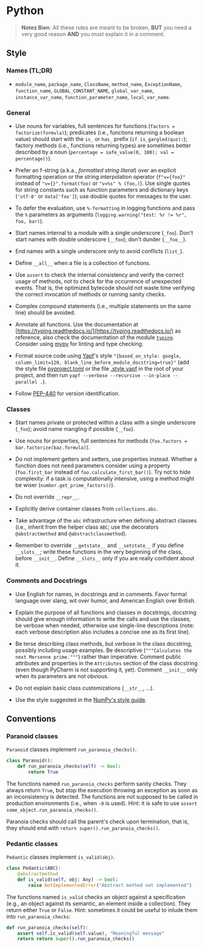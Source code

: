 # Python

> **Notez Bien**: All these rules are meant to be broken, **BUT** you need a very good reason **AND** you must explain it in a comment.

## Style

### Names (TL;DR)

* `module_name`, `package_name`, `ClassName`, `method_name`, `ExceptionName`, `function_name`, `GLOBAL_CONSTANT_NAME`, `global_var_name`, `instance_var_name`, `function_parameter_name`, `local_var_name`.

### General

* Use nouns for variables, full sentences for functions (`factors = factorize(formula)`); predicates (i.e., functions returning a boolean value) should start with the `is_` or `has_` prefix (`if is_gargled(quz):`); factory methods (i.e., functions returning types) are sometimes better described by a noun (`percentage = safe_value(0, 100); val = percentage()`).

* Prefer an f-string (a.k.a., *formatted string literal*) over an explicit formatting operation or the string interpolation operator (`f"v={foo}"` instead of `"v={}".format(foo)` or `"v=%s" % (foo,)`). Use single quotes for string constants such as function parameters and dictionary keys (`'utf-8'` or `data['foo']`); use double quotes for messages to the user.

* To defer the evaluation, use `%-formatting` in logging functions and pass the `%` parameters as arguments (`logging.warning("test: %r != %r", foo, bar)`).

* Start names internal to a module with a single underscore (`_foo`). Don't start names with double underscore (`__foo`); don't dunder (`__foo__`).

* End names with a single underscore only to avoid conflicts (`list_`).

* Define `__all__` when a file is a collection of functions.

* Use `assert` to check the internal consistency and verify the correct usage of methods, not to check for the occurrence of unexpected events. That is, the optimized bytecode should not waste time verifying the correct invocation of methods or running sanity checks.

* Complex compound statements (i.e., multiple statements on the same line) should be avoided.

* Annotate all functions. Use the documentation at [https://typing.readthedocs.io/](https://typing.readthedocs.io/) as reference, also check the documentation of the module [`typing`](https://docs.python.org/3/library/typing.html#module-typing). Consider using [mypy](https://mypy-lang.org/) for linting and type checking.

* Format source code using [Yapf](https://github.com/google/yapf)'s style `"{based_on_style: google, column_limit=120, blank_line_before_module_docstring=true}"` (add the style file [pyproject.toml](./conf/pyproject.toml) or the file [.style.yapf](./conf/.style.yapf) in the root of your project, and then run `yapf --verbose --recursive --in-place --parallel .`).

* Follow [PEP-440](https://www.python.org/dev/peps/pep-0440/) for version identification.

### Classes

* Start names private or protected within a class with a single underscore (`_foo`); avoid name mangling if possible (`__foo`).

* Use nouns for properties, full sentences for methods (`foo.factors = bar.factorize(baz.formula)`).

* Do not implement getters and setters, use properties instead. Whether a function does not need parameters consider using a property (`foo.first_bar` instead of `foo.calculate_first_bar()`). Try not to hide complexity: if a task is computationally intensive, using a method might be wiser (`number.get_prime_factors()`).

* Do not override `__repr__`.

* Explicitly derive container classes from `collections.abc`.

* Take advantage of the `abc` infrastructure when defining abstract classes (i.e., inherit from the helper class `ABC`; use the decorators `@abstractmethod` and `@abstractclassmethod`).

* Remember to override `__getstate__` and `__setstate__` if you define `__slots__`; write these functions in the very beginning of the class, before `__init__`. Define `__slots__` only if you are really confident about it.

### Comments and Docstrings

* Use English for names, in docstrings and in comments. Favor formal language over slang, wit over humor, and American English over British.

* Explain the purpose of all functions and classes in docstrings, docstring should give enough information to write the calls and use the classes; be verbose when needed, otherwise use single-line descriptions (note: each verbose description also includes a concise one as its first line).

* Be terse describing class methods, but verbose in the class docstring, possibly including usage examples. Be descriptive (`"""Calculates the next Mersenne prime."""`) rather than imperative. Comment public attributes and properties in the `Attributes` section of the class docstring (even though PyCharm is not supporting it, yet). Comment `__init__` only when its parameters are not obvious.

* Do not explain basic class customizations (`__str__`, ...).  

* Use the style suggested in the [NumPy's style guide](https://numpydoc.readthedocs.io/en/latest/format.html#docstring-standard).

## Conventions

### Paranoid classes

`Paranoid` classes implement `run_paranoia_checks()`.

```python
class Paranoid():
    def run_paranoia_checks(self) -> bool:
        return True
```

The functions named `run_paranoia_checks` perform sanity checks. They always return `True`, but stop the execution throwing an exception as soon as an inconsistency is detected. The functions are not supposed to be called in production environments (i.e., when `-O` is used). Hint: it is safe to use `assert some_object.run_paranoia_checks()`.

Paranoia checks should call the parent's check upon termination, that is, they should end with `return super().run_paranoia_checks()`.

### Pedantic classes

`Pedantic` classes implement `is_valid(obj)`.

```python
class Pedantic(ABC):
    @abstractmethod
    def is_valid(self, obj: Any) -> bool:
        raise NotImplementedError("Abstract method not implemented")
```

The functions named `is_valid` checks an object against a specification (e.g., an object against its semantic, an element inside a collection). They return either `True` or `False`. Hint: sometimes it could be useful to inlude them into `run_paranoia_checks`:

```python
def run_paranoia_checks(self):
    assert self.is_valid(self.value), "Meaningful message"
    return return super().run_paranoia_checks()
```
